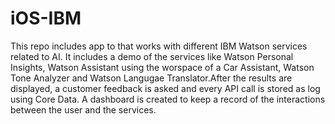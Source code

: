 # iOS-IBM
This repo includes app to that works with different IBM Watson services related to AI. It includes a demo of the services like Watson Personal Insights, Watson Assistant using the worspace of a Car Assistant, Watson Tone Analyzer and Watson Langugae Translator.After the results are displayed, a customer feedback is asked and every API call is stored as log using Core Data. A dashboard is created to keep a record of the interactions between the user and the services.
